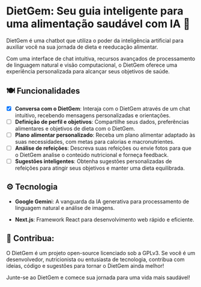 # DietGem: Seu guia inteligente para uma alimentação saudável com IA 🧠

DietGem é uma chatbot que utiliza o poder da inteligência artificial para auxiliar você na sua jornada de dieta e reeducação alimentar.

Com uma interface de chat intuitiva, recursos avançados de processamento de linguagem natural e visão computacional, o DietGem oferece uma experiência personalizada para alcançar seus objetivos de saúde.

## 🍽️ Funcionalidades

- [x] **Conversa com o DietGem**: Interaja com o DietGem através de um chat intuitivo, recebendo mensagens personalizadas e orientações.
- [ ] **Definição de perfil e objetivos**: Compartilhe seus dados, preferências alimentares e objetivos de dieta com o DietGem.
- [ ] **Plano alimentar personalizado**: Receba um plano alimentar adaptado às suas necessidades, com metas para calorias e macronutrientes.
- [ ] **Análise de refeições**: Descreva suas refeições ou envie fotos para que o DietGem analise o conteúdo nutricional e forneça feedback.
- [ ] **Sugestões inteligentes**: Obtenha sugestões personalizadas de refeições para atingir seus objetivos e manter uma dieta equilibrada.

## ⚙️ Tecnologia

- **Google Gemin**i: A vanguarda da IA generativa para processamento de linguagem natural e análise de imagens.

- **Next.js**: Framework React para desenvolvimento web rápido e eficiente.

## 🚀 Contribua:

O DietGem é um projeto open-source licenciado sob a GPLv3. Se você é um desenvolvedor, nutricionista ou entusiasta de tecnologia, contribua com ideias, código e sugestões para tornar o DietGem ainda melhor!

Junte-se ao DietGem e comece sua jornada para uma vida mais saudável!
